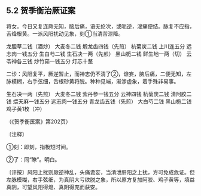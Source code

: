## 5.2 贺季衡治厥证案

蒋女。今日又复连厥无知，脑后痛，语无伦次，或呃逆，溲痛便结。脉复不应指，舌绛根黄。一派风阳扰动见象，刻①当清苦泄降。

龙胆草二钱（酒炒） 大麦冬二钱 煅龙齿四钱（先煎） 杭菊炭二钱 上川连五分 远志肉一钱五分 生白芍二钱 生石决一两（先煎） 黑山栀二钱 鲜生地一两（切） 云苓神各三钱 炒竹茹一钱五分 灯芯十茎

二诊：风阳复平，厥逆暂止，而神志仍不清了②，谵妄，脑后痛，二便无知，左脉模糊，右手弦细，舌根砂黄将脱。种种见端，渐涉虚象，着手殊非易事。

生石决一两（先煎） 大麦冬二钱 紫丹参一钱五分 云神四钱 杭菊炭二钱 清阿胶二钱 煨天麻一钱五分 远志肉一钱五分 青龙齿五钱（先煎） 大白芍二钱 黑山栀二钱 鸡子黄1枚（冲）

（《贺季衡医案》第202页）

〔注释〕

①刻：即刻，指极短时间。

②了：同“瞭”。明白。

〔评按〕风阳上扰则厥逆神乱，头痛谵妄，当清泄肝阳之上扰，方可免成危证。但左脉模糊，右手弦细，为真阴大亏欲脱之象，所以原方复加阿胶、鸡子黄等，填益真阴，可望风阳得熄、真阴得充而获安。
